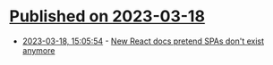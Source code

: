 # [Published on 2023-03-18](index.md)

* [2023-03-18, 15:05:54](https://lobste.rs/s/s9hecv/new_react_docs_pretend_spas_don_t_exist) - [New React docs pretend SPAs don't exist anymore](https://wasp-lang.dev/blog/2023/03/17/new-react-docs-pretend-spas-dont-exist)
